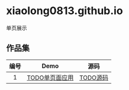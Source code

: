 # xiaolong0813.github.io
单页展示
## 作品集

|编号|Demo|源码|
|:--:|:--:|:--:|
|1|[TODO单页面应用](https://xiaolong0813.github.io/todo-new/todo-new.html)|[TODO源码](https://github.com/xiaolong0813/xiaolong0813.github.io/tree/master/todo-new)|
